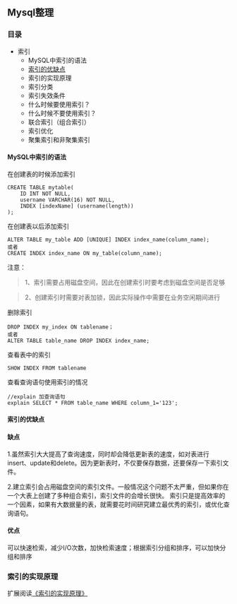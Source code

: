 ## Mysql整理

### 目录
- 索引
  - MySQL中索引的语法
  - [索引的优缺点](#索引的优缺点)
  - 索引的实现原理
  - 索引分类
  - 索引失效条件
  - 什么时候要使用索引？
  - 什么时候不要使用索引？
  - 联合索引（组合索引）
  - 索引优化
  - 聚集索引和非聚集索引
  

#### MySQL中索引的语法

在创建表的时候添加索引
```
CREATE TABLE mytable(  
    ID INT NOT NULL,   
    username VARCHAR(16) NOT NULL,  
    INDEX [indexName] (username(length))  
); 

```

在创建表以后添加索引
```
ALTER TABLE my_table ADD [UNIQUE] INDEX index_name(column_name);
或者
CREATE INDEX index_name ON my_table(column_name);

```

注意：
> 1、索引需要占用磁盘空间，因此在创建索引时要考虑到磁盘空间是否足够

> 2、创建索引时需要对表加锁，因此实际操作中需要在业务空闲期间进行

删除索引
```
DROP INDEX my_index ON tablename；
或者
ALTER TABLE table_name DROP INDEX index_name;

```

查看表中的索引
```
SHOW INDEX FROM tablename
```

查看查询语句使用索引的情况
```
//explain 加查询语句
explain SELECT * FROM table_name WHERE column_1='123';
```

#### 索引的优缺点

#### 缺点

1.虽然索引大大提高了查询速度，同时却会降低更新表的速度，如对表进行insert、update和delete。因为更新表时，不仅要保存数据，还要保存一下索引文件。

2.建立索引会占用磁盘空间的索引文件。一般情况这个问题不太严重，但如果你在一个大表上创建了多种组合索引，索引文件的会增长很快。
索引只是提高效率的一个因素，如果有大数据量的表，就需要花时间研究建立最优秀的索引，或优化查询语句。

#### 优点
可以快速检索，减少I/O次数，加快检索速度；根据索引分组和排序，可以加快分组和排序


### 索引的实现原理
扩展阅读[《索引的实现原理》](https://cloud.tencent.com/developer/article/1125452)
